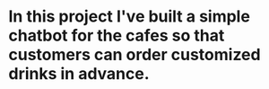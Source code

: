 # In this project I've built a simple chatbot for the cafes so that customers can order customized drinks in advance.
